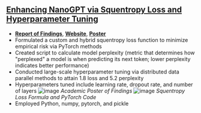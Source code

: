 ## [Enhancing NanoGPT via Squentropy Loss and Hyperparameter Tuning](https://github.com/sujen07/NanoGPT-Loss-Stop-Analysis)
* [**Report of Findings**](https://github.com/sujen07/NanoGPT-Loss-Stop-Analysis/blob/main/DSC180BFinalReport.pdf), [**Website**](https://akshatm1011.github.io/Optimizing-NanoGPT/), [**Poster**](https://github.com/sujen07/NanoGPT-Loss-Stop-Analysis/blob/main/NanoGPTPoster.pdf)
* Formulated a custom and hybrid squentropy loss function to minimize empirical risk via PyTorch methods
* Created script to calculate model perplexity (metric that determines how "perplexed" a model is when predicting its next token; lower perplexity indicates better performance)
* Conducted large-scale hyperparameter tuning via distributed data parallel methods to attain 1.8 loss and 5.2 perplexity
* Hyperparameters tuned include learning rate, dropout rate, and number of layers
![image](https://github.com/SujayTalanki/SujayTalanki.github.io/assets/91350869/a9dc6010-040a-4204-90b7-4530035587c5)
*Academic Poster of Findings*
![image](https://github.com/SujayTalanki/SujayTalanki.github.io/assets/91350869/cc1a3a78-3ff8-49a5-8668-755d9d001545)
*Squentropy Loss Formula and PyTorch Code*
* Employed Python, numpy, pytorch, and pickle
